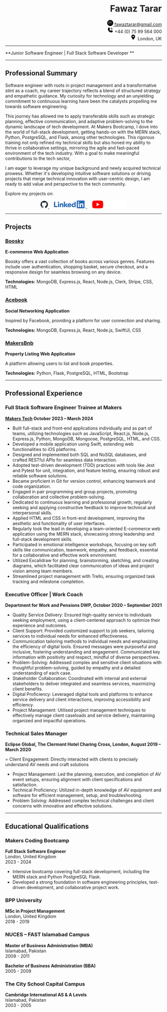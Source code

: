 <h1 align="right">Fawaz Tarar</h1>
<p align="right">
  <a href="mailto:fawaztarar@gmail.com">
    <img src="2024638_email_mail_message_new_sms_icon.png" alt="Email" height="20" /> fawaztarar@gmail.com
  </a>
  <br/>
  <img src="9023670_phone_call_fill_icon.png" alt="Phone" height="20" /> +44 (0) 75 99 564 000
  <br/>
  <img src="352521_location_on_icon.png" alt="Location" height="20" /> London, UK
</p>

---

**Junior Software Engineer | Full Stack Software Developer **

---

## Professional Summary

 Software engineer with roots in project management and a transformative stint as a coach, my career trajectory reflects a blend of structured strategy and empathetic guidance. My curiosity for technology and an unyielding commitment to continuous learning have been the catalysts propelling me towards software engineering. 

This journey has allowed me to apply transferable skills such as strategic planning, effective communication, and adaptive problem-solving to the dynamic landscape of tech development. At Makers Bootcamp, I dove into the world of full-stack development, getting hands-on with the MERN stack, Python, PostgreSQL, and Flask, among other technologies. This rigorous training not only refined my technical skills but also honed my ability to thrive in collaborative settings, mirroring the agile and fast-paced environment of the tech industry. With a goal to make meaningful contributions to the tech sector, 

I am eager to leverage my unique background and newly acquired technical prowess. Whether it's developing intuitive software solutions or driving projects that merge technical innovation with user-centric design, I am ready to add value and perspective to the tech community. 



Explore my projects on:

<p align="center">
  <a href="https://github.com/Fawaztarar">
    <img src="github-mark.png" alt="GitHub" height="25" />
  </a> &nbsp; &nbsp;
  <a href="http://www.linkedin.com/in/Fawaztarar">
    <img src="LI-Logo.png" alt="LinkedIn" height="25" />
  </a> &nbsp; &nbsp;
  <a href="https://www.youtube.com/@Fawaztarar">
    <img src="yt_logo_rgb_dark.png" alt="YouTube" height="25" />
  </a>
</p>

---
## Projects

### [Boosky](https://github.com/Fawaztarar/Booksy-frontend)
**E-commerce Web Application**

Boosky offers a vast collection of books across various genres. Features include user authentication, shopping basket, secure checkout, and a responsive design for seamless browsing on any device.

**Technologies:** MongoDB, Express.js, React, Node.js, Clerk, Stripe, CSS, HTML

### [Acebook](https://github.com/Fawaztarar/acebook_MERN)
**Social Networking Application**

Inspired by Facebook, providing a platform for user connection and sharing.

**Technologies:** MongoDB, Express.js, React, Node.js, SwiftUI, CSS

### [MakersBnb](https://github.com/Fawaztarar/makers-007-engineering-project-1)
**Property Listing Web Application**

A platform allowing users to list and book properties.

**Technologies:** Python, Flask, PostgreSQL, HTML, Bootstrap

---

## Professional Experience

### Full Stack Software Engineer Trainee at Makers
**[Makers Tech](https://makers.tech) October 2023 – March 2024**

- Built full-stack and front-end applications individually and as part of teams, utilizing technologies such as JavaScript, React.js, Node.js, Express.js, Python, MongoDB, Mongoose, PostgreSQL, HTML, and CSS.
- Developed a mobile application using Swift, extending web functionalities to iOS platforms.
- Designed and implemented both SQL and NoSQL databases, and crafted RESTful APIs for seamless data interaction.
- Adopted test-driven development (TDD) practices with tools like Jest and Pytest for unit, integration, and feature testing, ensuring robust and reliable software solutions.
- Became proficient in Git for version control, enhancing teamwork and code organization.
- Engaged in pair programming and group projects, promoting collaboration and collective problem-solving.
- Dedicated to continuous learning and professional growth, regularly seeking and applying constructive feedback to improve technical and interpersonal skills.
- Applied HTML and CSS in front-end development, improving the aesthetic and functionality of user interfaces.
- Regularly took the lead in developing a team-oriented E-commerce web application using the MERN stack, showcasing strong leadership and full-stack development skills.
- Participated in emotional intelligence workshops, focusing on key soft skills like communication, teamwork, empathy, and feedback, essential for a collaborative and effective work environment.
- Utilized Excalidraw for planning, brainstorming, sketching, and creating diagrams, which facilitated clear communication of ideas and project vision among team members.
- Streamlined project management with Trello, ensuring organized task tracking and milestone completion.


### Executive Officer | Work Coach
**Department for Work and Pensions DWP, October 2020 – September 2021**

- Quality Service Delivery: Ensured high-quality service to individuals seeking employment, using a client-centered approach to optimize their experience and outcomes.
- Client Support: Provided customized support to job seekers, tailoring services to individual needs for enhanced effectiveness.
- Communication tailoring methods to individual needs and emphasizing the efficiency of digital tools. Ensured messages were purposeful and inclusive, fostering understanding and engagement. Communicated key information with positivity and respect, mindful of diverse perspectives.
- Problem-Solving: Addressed complex and sensitive client situations with thoughtful problem-solving, guided by empathy and a detailed understanding of each case.
- Stakeholder Collaboration: Coordinated with internal and external stakeholders to deliver integrated and seamless services, maximizing client benefits.
- Digital Proficiency: Leveraged digital tools and platforms to enhance service delivery and client interactions, improving accessibility and efficiency.
- Project Management: Utilised project management techniques to effectively manage client caseloads and service delivery, maintaining organized and impactful operations.
  


### Technical Sales Manager
**Eclipse Global, The Clermont Hotel Charing Cross, London, August 2019 – March 2020**

= Client Engagement: Directly interacted with clients to precisely understand AV needs and craft solutions
- Project Management: Led the planning, execution, and completion of AV event setups, ensuring alignment with client specifications and satisfaction.
- Technical Proficiency: Utilized in-depth knowledge of AV equipment and software for efficient management, setup, and troubleshooting.
- Problem Solving: Addressed complex technical challenges and client concerns with innovative and effective solutions.


---



## Educational Qualifications

### Makers Coding Bootcamp
**Full Stack Software Engineer**  
London, United Kingdom  
2023 - 2024  
- Intensive bootcamp covering full-stack development, including the MERN stack and Python PostgreSQL Flask.  
- Developed a strong foundation in software engineering principles, test-driven development, and collaborative project work.

### BPP University
**MSc in Project Management**  
London, United Kingdom  
2018 - 2019  

### NUCES – FAST Islamabad Campus
**Master of Business Administration (MBA)**  
Islamabad, Pakistan  
2009 - 2011  


**Bachelor of Business Administration (BBA)**  
2005 - 2009  


### The City School Capital Campus
**Cambridge International AS & A Levels**  
Islamabad, Pakistan  
2003 - 2005  




 
